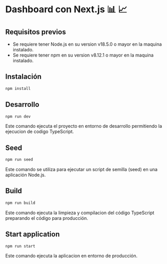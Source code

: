 # Dashboard con Next.js 📊 📈


## Requisitos previos

* Se requiere tener Node.js en su version v18.5.0 o mayor en la maquina instalado.
* Se requiere tener npm en su version v8.12.1 o mayor en la maquina instalado.

## Instalación 

```bash
npm install
```


## Desarrollo

```bash
npm run dev
```

Este comando ejecuta el proyecto en entorno de desarrollo permitiendo la ejecucion de codigo TypeScript.

## Seed

```bash
npm run seed
```

Este comando se utiliza para ejecutar un script de semilla (seed) en una aplicación Node.js. 

## Build 

```bash
npm run build
```

Este comando ejecuta la limpieza y compilacion del código TypeScript preparando el código para producción.

## Start application

```bash
npm run start
```

Este comando ejecuta la aplicacion en entorno de producción.

